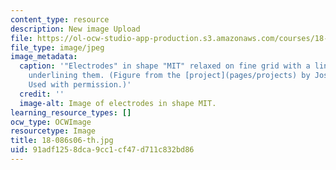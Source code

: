 ```yaml
---
content_type: resource
description: New image Upload
file: https://ol-ocw-studio-app-production.s3.amazonaws.com/courses/18-086-mathematical-methods-for-engineers-ii-spring-2006/91adf1258dca9cc1cf47d711c832bd86_18-086s06-th.jpg
file_type: image/jpeg
image_metadata:
  caption: '"Electrodes" in shape "MIT" relaxed on fine grid with a line of charge
    underlining them. (Figure from the [project](pages/projects) by Joseph Kovac.
    Used with permission.)'
  credit: ''
  image-alt: Image of electrodes in shape MIT.
learning_resource_types: []
ocw_type: OCWImage
resourcetype: Image
title: 18-086s06-th.jpg
uid: 91adf125-8dca-9cc1-cf47-d711c832bd86
---
```

